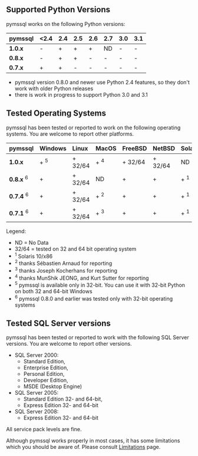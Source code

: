 ## Supported Python Versions ##

pymssql works on the following Python versions:

| **pymssql** | **<2.4** | **2.4** | **2.5** | **2.6** | **2.7** | **3.0** | **3.1** |
|:------------|:---------|:--------|:--------|:--------|:--------|:--------|:--------|
| **1.0.x**   | -      | +     | +     | +     | ND    | -     | -     |
| **0.8.x**   | -      | +     | +     | -     | -     | -     | -     |
| **0.7.x**   | +      | +     | -     | -     | -     | -     | -     |

  * pymssql version 0.8.0 and newer use Python 2.4 features, so they don't work with older Python releases
  * there is work in progress to support Python 3.0 and 3.1

## Tested Operating Systems ##

pymssql has been tested or reported to work on the following operating systems. You are welcome to report other platforms.

| **pymssql**   | Windows | Linux   | MacOS | FreeBSD | NetBSD  | Solaris |
|:--------------|:--------|:--------|:------|:--------|:--------|:--------|
| **1.0.x**     | + <sup>5</sup>   | + 32/64 | + <sup>4</sup> | + 32/64 | + 32/64 | ND      |
| **0.8.x** <sup>6</sup> | +       | + 32/64 | ND    | +       | +       | + <sup>1</sup>   |
| **0.7.4** <sup>6</sup> | +       | + 32/64 | + <sup>2</sup> | +       | +       | + <sup>1</sup>   |
| **0.7.1** <sup>6</sup> | +       | + 32/64 | + <sup>3</sup> | +       | +       | + <sup>1</sup>   |

Legend:
  * ND = No Data
  * 32/64 = tested on 32 and 64 bit operating system
  * <sup>1</sup> Solaris 10/x86
  * <sup>2</sup> thanks Sébastien Arnaud for reporting
  * <sup>3</sup> thanks Joseph Kocherhans for reporting
  * <sup>4</sup> thanks MunShik JEONG, and Kurt Sutter for reporting
  * <sup>5</sup> pymssql is available only in 32-bit. You can use it with 32-bit Python on both 32 and 64-bit Windows
  * <sup>6</sup> pymssql 0.8.0 and earlier was tested only with 32-bit operating systems

## Tested SQL Server versions ##

pymssql has been tested or reported to work with the following SQL Server versions. You are welcome to report other versions.

  * SQL Server 2000:
    * Standard Edition,
    * Enterprise Edition,
    * Personal Edition,
    * Developer Edition,
    * MSDE (Desktop Engine)
  * SQL Server 2005:
    * Standard Edition 32- and 64-bit,
    * Express Edition 32- and 64-bit
  * SQL Server 2008:
    * Express Edition 32- and 64-bit

All service pack levels are fine.

Although pymssql works properly in most cases, it has some limitations which you should be aware of. Please consult [Limitations](Limitations.md) page.